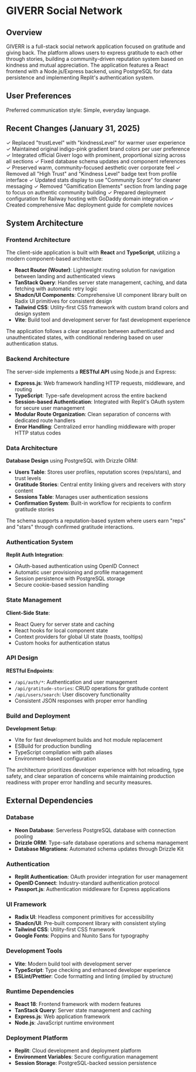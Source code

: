 # GIVERR Social Network

## Overview

GIVERR is a full-stack social network application focused on gratitude and giving back. The platform allows users to express gratitude to each other through stories, building a community-driven reputation system based on kindness and mutual appreciation. The application features a React frontend with a Node.js/Express backend, using PostgreSQL for data persistence and implementing Replit's authentication system.

## User Preferences

Preferred communication style: Simple, everyday language.

## Recent Changes (January 31, 2025)

✓ Replaced "trustLevel" with "kindnessLevel" for warmer user experience  
✓ Maintained original indigo-pink gradient brand colors per user preference
✓ Integrated official Giverr logo with prominent, proportional sizing across all sections
✓ Fixed database schema updates and component references
✓ Preserved warm, community-focused aesthetic over corporate feel
✓ Removed all "High Trust" and "Kindness Level" badge text from profile interface
✓ Updated stats display to use "Community Score" for cleaner messaging
✓ Removed "Gamification Elements" section from landing page to focus on authentic community building
✓ Prepared deployment configuration for Railway hosting with GoDaddy domain integration
✓ Created comprehensive Mac deployment guide for complete novices

## System Architecture

### Frontend Architecture

The client-side application is built with **React** and **TypeScript**, utilizing a modern component-based architecture:

- **React Router (Wouter)**: Lightweight routing solution for navigation between landing and authenticated views
- **TanStack Query**: Handles server state management, caching, and data fetching with automatic retry logic
- **Shadcn/UI Components**: Comprehensive UI component library built on Radix UI primitives for consistent design
- **Tailwind CSS**: Utility-first CSS framework with custom brand colors and design system
- **Vite**: Build tool and development server for fast development experience

The application follows a clear separation between authenticated and unauthenticated states, with conditional rendering based on user authentication status.

### Backend Architecture

The server-side implements a **RESTful API** using Node.js and Express:

- **Express.js**: Web framework handling HTTP requests, middleware, and routing
- **TypeScript**: Type-safe development across the entire backend
- **Session-based Authentication**: Integrated with Replit's OAuth system for secure user management
- **Modular Route Organization**: Clean separation of concerns with dedicated route handlers
- **Error Handling**: Centralized error handling middleware with proper HTTP status codes

### Data Architecture

**Database Design** using PostgreSQL with Drizzle ORM:

- **Users Table**: Stores user profiles, reputation scores (reps/stars), and trust levels
- **Gratitude Stories**: Central entity linking givers and receivers with story content
- **Sessions Table**: Manages user authentication sessions
- **Confirmation System**: Built-in workflow for recipients to confirm gratitude stories

The schema supports a reputation-based system where users earn "reps" and "stars" through confirmed gratitude interactions.

### Authentication System

**Replit Auth Integration**:
- OAuth-based authentication using OpenID Connect
- Automatic user provisioning and profile management
- Session persistence with PostgreSQL storage
- Secure cookie-based session handling

### State Management

**Client-Side State**:
- React Query for server state and caching
- React hooks for local component state
- Context providers for global UI state (toasts, tooltips)
- Custom hooks for authentication status

### API Design

**RESTful Endpoints**:
- `/api/auth/*`: Authentication and user management
- `/api/gratitude-stories`: CRUD operations for gratitude content
- `/api/users/search`: User discovery functionality
- Consistent JSON responses with proper error handling

### Build and Deployment

**Development Setup**:
- Vite for fast development builds and hot module replacement
- ESBuild for production bundling
- TypeScript compilation with path aliases
- Environment-based configuration

The architecture prioritizes developer experience with hot reloading, type safety, and clear separation of concerns while maintaining production readiness with proper error handling and security measures.

## External Dependencies

### Database
- **Neon Database**: Serverless PostgreSQL database with connection pooling
- **Drizzle ORM**: Type-safe database operations and schema management
- **Database Migrations**: Automated schema updates through Drizzle Kit

### Authentication
- **Replit Authentication**: OAuth provider integration for user management
- **OpenID Connect**: Industry-standard authentication protocol
- **Passport.js**: Authentication middleware for Express applications

### UI Framework
- **Radix UI**: Headless component primitives for accessibility
- **Shadcn/UI**: Pre-built component library with consistent styling
- **Tailwind CSS**: Utility-first CSS framework
- **Google Fonts**: Poppins and Nunito Sans for typography

### Development Tools
- **Vite**: Modern build tool with development server
- **TypeScript**: Type checking and enhanced developer experience
- **ESLint/Prettier**: Code formatting and linting (implied by structure)

### Runtime Dependencies
- **React 18**: Frontend framework with modern features
- **TanStack Query**: Server state management and caching
- **Express.js**: Web application framework
- **Node.js**: JavaScript runtime environment

### Deployment Platform
- **Replit**: Cloud development and deployment platform
- **Environment Variables**: Secure configuration management
- **Session Storage**: PostgreSQL-backed session persistence